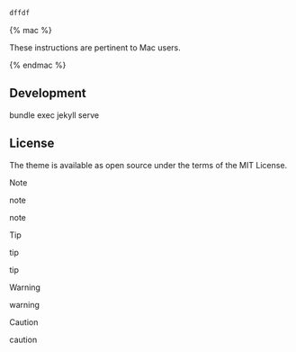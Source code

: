 
```java copy
dffdf
```

{% mac %}

These instructions are pertinent to Mac users.

{% endmac %}


## Development

bundle exec jekyll serve

## License

The theme is available as open source under the terms of the MIT License.

> [!NOTE]
> note
>
note

> [!TIP]
> tip
>
tip

> [!WARNING]
>
warning

> [!CAUTION]
>
caution
